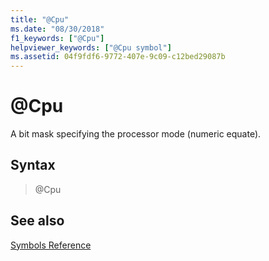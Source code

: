 ```yaml
---
title: "@Cpu"
ms.date: "08/30/2018"
f1_keywords: ["@Cpu"]
helpviewer_keywords: ["@Cpu symbol"]
ms.assetid: 04f9fdf6-9772-407e-9c09-c12bed29087b
---
```

# @Cpu

A bit mask specifying the processor mode (numeric equate).

## Syntax

> @Cpu

## See also

[Symbols Reference](../../assembler/masm/symbols-reference.md)<br/>